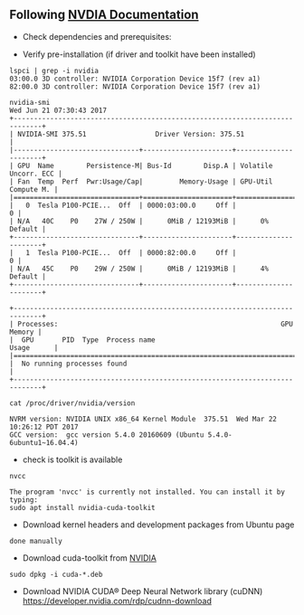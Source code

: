 ## Following [NVDIA Documentation](http://docs.nvidia.com/cuda/cuda-installation-guide-linux/#axzz4VZnqTJ2A)
* Check dependencies and prerequisites:

* Verify pre-installation (if driver and toolkit have been installed)
```
lspci | grep -i nvidia
03:00.0 3D controller: NVIDIA Corporation Device 15f7 (rev a1)
82:00.0 3D controller: NVIDIA Corporation Device 15f7 (rev a1)
```

```
nvidia-smi
Wed Jun 21 07:30:43 2017       
+-----------------------------------------------------------------------------+
| NVIDIA-SMI 375.51                 Driver Version: 375.51                    |
|-------------------------------+----------------------+----------------------+
| GPU  Name        Persistence-M| Bus-Id        Disp.A | Volatile Uncorr. ECC |
| Fan  Temp  Perf  Pwr:Usage/Cap|         Memory-Usage | GPU-Util  Compute M. |
|===============================+======================+======================|
|   0  Tesla P100-PCIE...  Off  | 0000:03:00.0     Off |                    0 |
| N/A   40C    P0    27W / 250W |      0MiB / 12193MiB |      0%      Default |
+-------------------------------+----------------------+----------------------+
|   1  Tesla P100-PCIE...  Off  | 0000:82:00.0     Off |                    0 |
| N/A   45C    P0    29W / 250W |      0MiB / 12193MiB |      4%      Default |
+-------------------------------+----------------------+----------------------+
                                                                               
+-----------------------------------------------------------------------------+
| Processes:                                                       GPU Memory |
|  GPU       PID  Type  Process name                               Usage      |
|=============================================================================|
|  No running processes found                                                 |
+-----------------------------------------------------------------------------+

```

```
cat /proc/driver/nvidia/version

NVRM version: NVIDIA UNIX x86_64 Kernel Module  375.51  Wed Mar 22 10:26:12 PDT 2017
GCC version:  gcc version 5.4.0 20160609 (Ubuntu 5.4.0-6ubuntu1~16.04.4) 

```
* check is toolkit is available
```
nvcc

The program 'nvcc' is currently not installed. You can install it by typing:
sudo apt install nvidia-cuda-toolkit

```
* Download kernel headers and development packages from Ubuntu page
```
done manually
```
* Download cuda-toolkit from [NVIDIA](https://developer.nvidia.com/cuda-downloads)
```
sudo dpkg -i cuda-*.deb
```
* Download NVIDIA CUDA® Deep Neural Network library (cuDNN) 
https://developer.nvidia.com/rdp/cudnn-download


